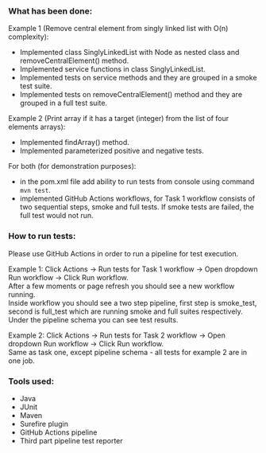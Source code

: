 ### What has been done:
Example 1 (Remove central element from singly linked list with O(n) complexity):
- Implemented class SinglyLinkedList with Node as nested class and removeCentralElement() method.
- Implemented service functions in class SinglyLinkedList.
- Implemented tests on service methods and they are grouped in a smoke test suite.
- Implemented tests on removeCentralElement() method and they are grouped in a full test suite.

Example 2 (Print array if it has a target (integer) from the list of four elements arrays):
- Implemented findArray() method.
- Implemented parameterized positive and negative tests.

For both (for demonstration purposes):
- in the pom.xml file add ability to run tests from console using command <code>mvn test</code>.
- implemented GitHub Actions workflows, for Task 1 workflow consists of two sequential steps, smoke and full tests.
  If smoke tests are failed, the full test would not run.

### How to run tests:
Please use GitHub Actions in order to run a pipeline for test execution.

Example 1: 
Click Actions -> Run tests for Task 1 workflow -> Open dropdown Run workflow -> Click Run workflow.\
After a few moments or page refresh you should see a new workflow running.\
Inside workflow you should see a two step pipeline, first step is smoke_test, second is full_test which are running smoke and full suites respectively.\
Under the pipeline schema you can see test results.

Example 2:
Click Actions -> Run tests for Task 2 workflow -> Open dropdown Run workflow -> Click Run workflow.\
Same as task one, except pipeline schema - all tests for example 2 are in one job.

### Tools used: 
- Java
- JUnit
- Maven
- Surefire plugin
- GitHub Actions pipeline
- Third part pipeline test reporter
